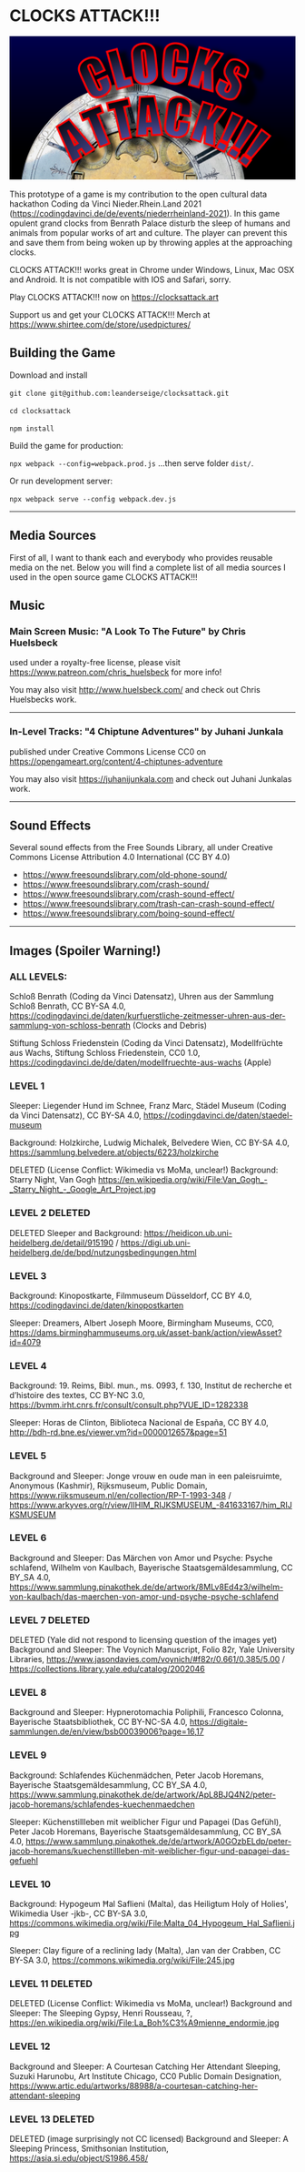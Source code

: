 # CLOCKS ATTACK!!!

![Clocks Attack](doc/github-socmed.png)

This prototype of a game is my contribution to the open cultural data hackathon Coding da Vinci Nieder.Rhein.Land 2021  (https://codingdavinci.de/de/events/niederrheinland-2021). In this game opulent grand clocks from Benrath Palace disturb the sleep of humans and animals from popular works of art and culture. The player can prevent this and save them from being woken up by throwing apples at the approaching clocks.

CLOCKS ATTACK!!! works great in Chrome under Windows, Linux, Mac OSX and Android. It is not compatible with IOS and Safari, sorry.

Play CLOCKS ATTACK!!! now on https://clocksattack.art 

Support us and get your CLOCKS ATTACK!!! Merch at https://www.shirtee.com/de/store/usedpictures/

## Building the Game

Download and install

```git clone git@github.com:leanderseige/clocksattack.git```

```cd clocksattack```

```npm install```

Build the game for production:

```npx webpack --config=webpack.prod.js``` ...then serve folder ```dist/```.

Or run development server:

```npx webpack serve --config webpack.dev.js```

---

## Media Sources

First of all, I want to thank each and everybody who provides reusable media on the net. Below you will find a complete list of all media sources I used in the open source game CLOCKS ATTACK!!!

## Music

### Main Screen Music: "A Look To The Future" by **Chris Huelsbeck**
used under a royalty-free license, please visit https://www.patreon.com/chris_huelsbeck for more info!

You may also visit http://www.huelsbeck.com/ and check out Chris Huelsbecks work.

---

### In-Level Tracks: "4 Chiptune Adventures" by Juhani Junkala
published under Creative Commons License CC0 on https://opengameart.org/content/4-chiptunes-adventure

You may also visit https://juhanijunkala.com and check out Juhani Junkalas work.

---

## Sound Effects
Several sound effects from the Free Sounds Library, all under Creative Commons License Attribution 4.0 International (CC BY 4.0)

* https://www.freesoundslibrary.com/old-phone-sound/
* https://www.freesoundslibrary.com/crash-sound/
* https://www.freesoundslibrary.com/crash-sound-effect/
* https://www.freesoundslibrary.com/trash-can-crash-sound-effect/
* https://www.freesoundslibrary.com/boing-sound-effect/

---

## Images (Spoiler Warning!)

### ALL LEVELS:

Schloß Benrath (Coding da Vinci Datensatz), Uhren aus der Sammlung Schloß Benrath, CC BY-SA 4.0, https://codingdavinci.de/daten/kurfuerstliche-zeitmesser-uhren-aus-der-sammlung-von-schloss-benrath (Clocks and Debris)

Stiftung Schloss Friedenstein (Coding da Vinci Datensatz), Modellfrüchte aus Wachs, Stiftung Schloss Friedenstein, CC0 1.0, https://codingdavinci.de/de/daten/modellfruechte-aus-wachs (Apple)

### LEVEL 1

Sleeper: Liegender Hund im Schnee, Franz Marc, Städel Museum (Coding da Vinci Datensatz), CC BY-SA 4.0, https://codingdavinci.de/daten/staedel-museum

Background: Holzkirche, Ludwig Michalek, Belvedere Wien, CC BY-SA 4.0, https://sammlung.belvedere.at/objects/6223/holzkirche

DELETED (License Conflict: Wikimedia vs MoMa, unclear!) Background: Starry Night, Van Gogh  https://en.wikipedia.org/wiki/File:Van_Gogh_-_Starry_Night_-_Google_Art_Project.jpg

### LEVEL 2 DELETED

DELETED Sleeper and Background: https://heidicon.ub.uni-heidelberg.de/detail/915190 / https://digi.ub.uni-heidelberg.de/de/bpd/nutzungsbedingungen.html

### LEVEL 3

Background: Kinopostkarte, Filmmuseum Düsseldorf, CC BY 4.0, https://codingdavinci.de/daten/kinopostkarten

Sleeper: Dreamers, Albert Joseph Moore, Birmingham Museums, CC0, https://dams.birminghammuseums.org.uk/asset-bank/action/viewAsset?id=4079

### LEVEL 4

Background: 19. Reims, Bibl. mun., ms. 0993, f. 130, Institut de recherche et d’histoire des textes, CC BY-NC 3.0, https://bvmm.irht.cnrs.fr/consult/consult.php?VUE_ID=1282338

Sleeper: Horas de Clinton, Biblioteca Nacional de España, CC BY 4.0, http://bdh-rd.bne.es/viewer.vm?id=0000012657&page=51

### LEVEL 5

Background and Sleeper: Jonge vrouw en oude man in een paleisruimte, Anonymous (Kashmir), Rijksmuseum, Public Domain, https://www.rijksmuseum.nl/en/collection/RP-T-1993-348 / https://www.arkyves.org/r/view/IIHIM_RIJKSMUSEUM_-841633167/him_RIJKSMUSEUM

### LEVEL 6

Background and Sleeper: Das Märchen von Amor und Psyche: Psyche schlafend, Wilhelm von Kaulbach, Bayerische Staatsgemäldesammlung, CC BY_SA 4.0, https://www.sammlung.pinakothek.de/de/artwork/8MLv8Ed4z3/wilhelm-von-kaulbach/das-maerchen-von-amor-und-psyche-psyche-schlafend

### LEVEL 7 DELETED

DELETED (Yale did not respond to licensing question of the images yet) Background and Sleeper: The Voynich Manuscript, Folio 82r, Yale University Libraries, https://www.jasondavies.com/voynich/#f82r/0.661/0.385/5.00 / https://collections.library.yale.edu/catalog/2002046

### LEVEL 8

Background and Sleeper: Hypnerotomachia Poliphili, Francesco Colonna, Bayerische Staatsbibliothek, CC BY-NC-SA 4.0, https://digitale-sammlungen.de/en/view/bsb00039006?page=16,17

### LEVEL 9

Background: Schlafendes Küchenmädchen, Peter Jacob Horemans, Bayerische Staatsgemäldesammlung, CC BY_SA 4.0, https://www.sammlung.pinakothek.de/de/artwork/ApL8BJQ4N2/peter-jacob-horemans/schlafendes-kuechenmaedchen

Sleeper: Küchenstillleben mit weiblicher Figur und Papagei (Das Gefühl), Peter Jacob Horemans, Bayerische Staatsgemäldesammlung, CC BY_SA 4.0, https://www.sammlung.pinakothek.de/de/artwork/A0GOzbELdp/peter-jacob-horemans/kuechenstillleben-mit-weiblicher-figur-und-papagei-das-gefuehl

### LEVEL 10

Background: Hypogeum Ħal Saflieni (Malta), das Heiligtum Holy of Holies', Wikimedia User -jkb-, CC BY-SA 3.0, https://commons.wikimedia.org/wiki/File:Malta_04_Hypogeum_Hal_Saflieni.jpg

Sleeper: Clay figure of a reclining lady (Malta), Jan van der Crabben, CC BY-SA 3.0, https://commons.wikimedia.org/wiki/File:245.jpg

### LEVEL 11 DELETED

DELETED (License Conflict: Wikimedia vs MoMa, unclear!) Background and Sleeper: The Sleeping Gypsy, Henri Rousseau, ?, https://en.wikipedia.org/wiki/File:La_Boh%C3%A9mienne_endormie.jpg

### LEVEL 12

Background and Sleeper: A Courtesan Catching Her Attendant Sleeping, Suzuki Harunobu, Art Institute Chicago, CC0 Public Domain Designation, https://www.artic.edu/artworks/88988/a-courtesan-catching-her-attendant-sleeping

### LEVEL 13 DELETED

DELETED (image surprisingly not CC licensed) Background and Sleeper: A Sleeping Princess, Smithsonian Institution, https://asia.si.edu/object/S1986.458/
